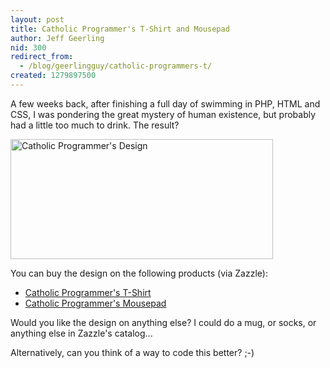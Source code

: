 ```yaml
---
layout: post
title: Catholic Programmer's T-Shirt and Mousepad
author: Jeff Geerling
nid: 300
redirect_from:
  - /blog/geerlingguy/catholic-programmers-t/
created: 1279897500
---
```

<p>A few weeks back, after finishing a full day of swimming in PHP, HTML and CSS, I was pondering the great mystery of human existence, but probably had a little too much to drink. The result?</p>
<p class="rtecenter"><img alt="Catholic Programmer's Design" height="192" src="http://www.opensourcecatholic.com/sites/opensourcecatholic.com/files/user-uploads/oscatholic/Catholic-Programming-Design.png" title="" width="420" /></p>
<p>You can buy the design on the following products (via Zazzle):</p>
<ul>
<li><a href="http://www.zazzle.com/catholic_programmers_t_shirt-235497535568718849">Catholic Programmer&#39;s T-Shirt</a></li>
<li><a href="http://www.zazzle.com/catholic_programmers_mousepad-144670862553300061">Catholic Programmer&#39;s Mousepad</a></li>
</ul>
<p>Would you like the design on anything else? I could do a mug, or socks, or anything else in Zazzle&#39;s catalog...</p>
<p>Alternatively, can you think of a way to code this better? ;-)</p>
